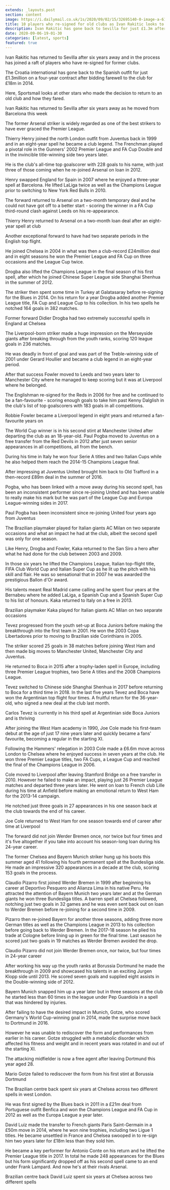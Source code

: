 ```yaml
---
extends: _layouts.post
section: content
image: https://i.dailymail.co.uk/1s/2020/09/02/15/32695140-0-image-a-61_1599058096317.jpg 
title: 10 players who re-signed for old clubs as Ivan Rakitic looks to make Sevilla second spell a success 
description: Ivan Rakitic has gone back to Sevilla for just £1.3m after bidding farewell to the club for £18m in 2014. Here, Sportsmail looks at other stars who made the decision to return to an old club and how they fared. 
date: 2020-09-06-19-01-30 
categories: [latest, sports] 
featured: true 
--- 
```

Ivan Rakitic has returned to Sevilla after six years away and in the process has joined a raft of players who have re-signed for former clubs.

The Croatia international has gone back to the Spanish outfit for just £1.3million on a four-year contract after bidding farewell to the club for £18m in 2014.

Here, Sportsmail looks at other stars who made the decision to return to an old club and how they fared.

Ivan Rakitic has returned to Sevilla after six years away as he moved from Barcelona this week

The former Arsenal striker is widely regarded as one of the best strikers to have ever graced the Premier League.

Thierry Henry joined the north London outfit from Juventus back in 1999 and in an eight-year spell he became a club legend. The Frenchman played a pivotal role in the Gunners' 2002 Premier League and FA Cup Double and in the invincible title-winning side two years later.

He is the club's all-time top goalscorer with 228 goals to his name, with just three of those coming when he re-joined Arsenal on loan in 2012.

Henry swapped England for Spain in 2007 where he enjoyed a three-year spell at Barcelona. He lifted LaLiga twice as well as the Champions League prior to switching to New York Red Bulls in 2010. 

The forward returned to Arsenal on a two-month temporary deal and he could not have got off to a better start - scoring the winner in a FA Cup third-round clash against Leeds on his re-appearance. 

Thierry Henry returned to Arsenal on a two-month loan deal after an eight-year spell at club

Another exceptional forward to have had two separate periods in the English top flight.

He joined Chelsea in 2004 in what was then a club-record £24million deal and in eight seasons he won the Premier League and FA Cup on three occasions and the League Cup twice.

Drogba also lifted the Champions League in the final season of his first spell, after which he joined Chinese Super League side Shanghai Shenhua in the summer of 2012.

The striker then spent some time in Turkey at Galatasaray before re-signing for the Blues in 2014. On his return for a year Drogba added another Premier League title, FA Cup and League Cup to his collection. In his two spells he notched 164 goals in 382 matches.

Former forward Didier Drogba had two extremely successful spells in England at Chelsea

The Liverpool-born striker made a huge impression on the Merseyside giants after breaking through from the youth ranks, scoring 120 league goals in 236 matches.

He was deadly in front of goal and was part of the Treble-winning side of 2001 under Gerard Houllier and became a club legend in an eight-year period.

After that success Fowler moved to Leeds and two years later to Manchester City where he managed to keep scoring but it was at Liverpool where he belonged.

The Englishman re-signed for the Reds in 2006 for free and he continued to be a fan-favourite - scoring enough goals to take him past Kenny Dalglish in the club's list of top goalscorers with 183 goals in all competitions.

Robbie Fowler became a Liverpool legend in eight years and returned a fan-favourite years on

The World Cup winner is in his second stint at Manchester United after departing the club as an 18-year-old. Paul Pogba moved to Juventus on a free transfer from the Red Devils in 2012 after just seven senior appearances in all competitions, all from the bench.

During his time in Italy he won four Serie A titles and two Italian Cups while he also helped them reach the 2014-15 Champions League final. 

After impressing at Juventus United brought him back to Old Trafford in a then-record £89m deal in the summer of 2016.

Pogba, who has been linked with a move away during his second spell, has been an inconsistent performer since re-joining United and has been unable to really make his mark but he was part of the League Cup and Europa League-winning sides in 2017. 

Paul Pogba has been inconsistent since re-joining United four years ago from Juventus

The Brazilian playmaker played for Italian giants AC Milan on two separate occasions and what an impact he had at the club, albeit the second spell was only for one season.

Like Henry, Drogba and Fowler, Kaka returned to the San Siro a hero after what he had done for the club between 2003 and 2009.

In those six years he lifted the Champions League, Italian top-flight title, FIFA Club World Cup and Italian Super Cup as he lit up the pitch with his skill and flair. He was so sensational that in 2007 he was awarded the prestigious Ballon d'Or award.

His talents meant Real Madrid came calling and he spent four years at the Bernabeu where he added LaLiga, a Spanish Cup and a Spanish Super Cup to his list of honours. Kaka returned to Italy on a free in 2013.

Brazilian playmaker Kaka played for Italian giants AC Milan on two separate occasions

Tevez progressed from the youth set-up at Boca Juniors before making the breakthrough into the first team in 2001. He won the 2003 Copa Libertadores prior to moving to Brazilian side Corinthians in 2005.

The striker scored 25 goals in 38 matches before joining West Ham and then made big moves to Manchester United, Manchester City and Juventus. 

He returned to Boca in 2015 after a trophy-laden spell in Europe, including three Premier League trophies, two Serie A titles and the 2008 Champions League.

Tevez switched to Chinese side Shanghai Shenhua in 2017 before returning to Boca for a third time in 2018. In the last five years Tevez and Boca have won the Argentinian top flight four times. A fruitful return for the 36-year-old, who signed a new deal at the club last month.

Carlos Tevez is currently in his third spell at Argentinian side Boca Juniors and is thriving

After joining the West Ham academy in 1990, Joe Cole made his first-team debut at the age of just 17 nine years later and quickly became a fans' favourite, becoming a regular in the starting XI.

Following the Hammers' relegation in 2003 Cole made a £6.6m move across London to Chelsea where he enjoyed success in seven years at the club. He won three Premier League titles, two FA Cups, a League Cup and reached the final of the Champions League in 2006. 

Cole moved to Liverpool after leaving Stamford Bridge on a free transfer in 2010. However he failed to make an impact, playing just 26 Premier League matches and departed three years later. He went on loan to French club Lille during his time at Anfield before making an emotional return to West Ham for the 2013-14 campaign.

He notched just three goals in 27 appearances in his one season back at the club towards the end of his career.

Joe Cole returned to West Ham for one season towards end of career after time at Liverpool

The forward did not join Werder Bremen once, nor twice but four times and it's five altogether if you take into account his season-long loan during his 24-year career.

The former Chelsea and Bayern Munich striker hung up his boots this summer aged 41 following his fourth permanent spell at the Bundesliga side. He made an impressive 320 appearances in a decade at the club, scoring 153 goals in the process. 

Claudio Pizarro first joined Werder Bremen in 1999 after beginning his career at Deportivo Pesquero and Alianza Lima in his native Peru. He attracted the attention of Bayern Munich two years later and at the German giants he won three Bundesliga titles. A barren spell at Chelsea followed, notching just two goals in 32 games and he was even sent back out on loan to Werder Bremen before re-joining for a second time in 2009. 

 Pizarro then re-joined Bayern for another three seasons, adding three more German titles as well as the Champions League in 2013 to his collection before going back to Werder Bremen. In the 2017-18 season he plied his trade at Cologne before lining up in green for the final time. Last season he scored just two goals in 19 matches as Werder Bremen avoided the drop.

Claudio Pizarro did not join Werder Bremen once, nor twice, but four times in 24-year career

After working his way up the youth ranks at Borussia Dortmund he made the breakthrough in 2009 and showcased his talents in an exciting Jurgen Klopp side until 2013. He scored seven goals and supplied eight assists in the Double-winning side of 2012.

Bayern Munich snapped him up a year later but in three seasons at the club he started less than 60 times in the league under Pep Guardiola in a spell that was hindered by injuries.

After failing to have the desired impact in Munich, Gotze, who scored Germany's World Cup-winning goal in 2014, made the surprise move back to Dortmund in 2016.

However he was unable to rediscover the form and performances from earlier in his career. Gotze struggled with a metabolic disorder which affected his fitness and weight and in recent years was rotated in and out of the starting XI. 

The attacking midfielder is now a free agent after leaving Dortmund this year aged 28.

Mario Gotze failed to rediscover the form from his first stint at Borussia Dortmund

The Brazilian centre back spent six years at Chelsea across two different spells in west London.

He was first signed by the Blues back in 2011 in a £21m deal from Portuguese outfit Benfica and won the Champions League and FA Cup in 2012 as well as the Europa League a year later.

David Luiz made the transfer to French giants Paris Saint-Germain in a £50m move in 2014, where he won nine trophies, including two Ligue 1 titles. He became unsettled in France and Chelsea swooped in to re-sign him two years later for £18m less than they sold him.

He became a key performer for Antonio Conte on his return and he lifted the Premier League title in 2017. In total he made 248 appearances for the Blues but his form significantly dropped off as his second spell came to an end under Frank Lampard. And now he's at their rivals Arsenal. 

Brazilian centre back David Luiz spent six years at Chelsea across two different spells

